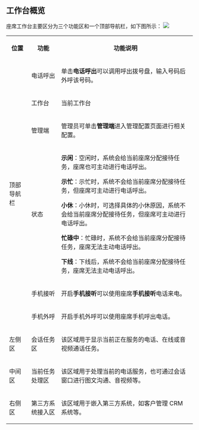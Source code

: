 ## 工作台概览
座席工作台主要区分为三个功能区和一个顶部导航栏，如下图所示：
![](https://qcloudimg.tencent-cloud.cn/raw/58d565629a6d69339b7d912bdce30d53.png)
<table >
<tbody>
<tr>
<th   colspan="1" rowspan="1"><p>位置</p></td>
 <th   colspan="1" rowspan="1"><p>功能</p></td>
 <th   colspan="1" rowspan="1"><p>功能说明</p></td>
 </tr>

<tr>
<td   colspan="1" rowspan="6"><p>顶部导航栏</p></td>
 <td   colspan="1" rowspan="1"><p>电话呼出</p></td>
 <td   colspan="1" rowspan="1"><p>单击<b>电话呼出</b>可以调用呼出拨号盘，输入号码后外呼该号码。</p></td>
 </tr>

<tr>
<td   colspan="1" rowspan="1"><p>工作台</p></td>
 <td   colspan="1" rowspan="1"><p>当前工作台</p></td>
 </tr>

<tr>
<td   colspan="1" rowspan="1"><p>管理端</p></td>
 <td   colspan="1" rowspan="1"><p>管理员可单击<b>管理端</b>进入管理配置页面进行相关配置。</p></td>
 </tr>

<tr>
<td   colspan="1" rowspan="1"><p>状态</p></td>
 <td   colspan="1" rowspan="1"><p><b>示闲</b>：空闲时，系统会给当前座席分配接待任务，座席也可主动进行电话呼出。</p>

<p><b>示忙</b>：示忙时，系统不会给当前座席分配接待任务，但座席可主动进行电话呼出。</p>

<p><b>小休</b>：小休时，可选择具体的小休原因，系统不会给当前座席分配接待任务，但座席可主动进行电话呼出。</p>

<p><b>忙碌中</b>：忙碌时，系统不会给当前座席分配接待任务，座席无法主动电话呼出。</p>

<p><b>下线</b>：下线后，系统不会给当前座席分配接待任务，座席无法主动电话呼出。</p></td>
 </tr>

<tr>
<td   colspan="1" rowspan="1"><p>手机接听</p></td>
 <td   colspan="1" rowspan="1"><p>开启<b>手机接听</b>可以使用座席<b>手机接听</b>电话来电。</p></td>
 </tr>

<tr>
<td   colspan="1" rowspan="1"><p>手机外呼</p></td>
 <td   colspan="1" rowspan="1"><p>开启手机外呼可以使用座席手机呼出电话。</p></td>
 </tr>

<tr>
<td   colspan="1" rowspan="1"><p>左侧区</p></td>
 <td   colspan="1" rowspan="1"><p>会话任务区</p></td>
 <td   colspan="1" rowspan="1"><p>该区域用于显示当前正在服务的电话、在线或音视频通话任务。</p></td>
 </tr>

<tr>
<td   colspan="1" rowspan="1"><p>中间区</p></td>
 <td   colspan="1" rowspan="1"><p>当前任务处理区</p></td>
 <td   colspan="1" rowspan="1"><p>该区域用于处理当前的电话服务，也可通过会话窗口进行图文沟通、音视频等。</p></td>
 </tr>

<tr>
<td   colspan="1" rowspan="1"><p>右侧区</p></td>
 <td   colspan="1" rowspan="1"><p>第三方系统接入区</p></td>
 <td   colspan="1" rowspan="1"><p>该区域用于嵌入第三方系统，如客户管理 CRM 系统等。</p></td>
</tr>

</tbody>
</table>

